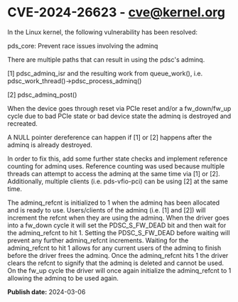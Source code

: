 # CVE-2024-26623 - cve@kernel.org

In the Linux kernel, the following vulnerability has been resolved:

pds_core: Prevent race issues involving the adminq

There are multiple paths that can result in using the pdsc's
adminq.

[1] pdsc_adminq_isr and the resulting work from queue_work(),
    i.e. pdsc_work_thread()->pdsc_process_adminq()

[2] pdsc_adminq_post()

When the device goes through reset via PCIe reset and/or
a fw_down/fw_up cycle due to bad PCIe state or bad device
state the adminq is destroyed and recreated.

A NULL pointer dereference can happen if [1] or [2] happens
after the adminq is already destroyed.

In order to fix this, add some further state checks and
implement reference counting for adminq uses. Reference
counting was used because multiple threads can attempt to
access the adminq at the same time via [1] or [2]. Additionally,
multiple clients (i.e. pds-vfio-pci) can be using [2]
at the same time.

The adminq_refcnt is initialized to 1 when the adminq has been
allocated and is ready to use. Users/clients of the adminq
(i.e. [1] and [2]) will increment the refcnt when they are using
the adminq. When the driver goes into a fw_down cycle it will
set the PDSC_S_FW_DEAD bit and then wait for the adminq_refcnt
to hit 1. Setting the PDSC_S_FW_DEAD before waiting will prevent
any further adminq_refcnt increments. Waiting for the
adminq_refcnt to hit 1 allows for any current users of the adminq
to finish before the driver frees the adminq. Once the
adminq_refcnt hits 1 the driver clears the refcnt to signify that
the adminq is deleted and cannot be used. On the fw_up cycle the
driver will once again initialize the adminq_refcnt to 1 allowing
the adminq to be used again.

**Publish date:** 2024-03-06
